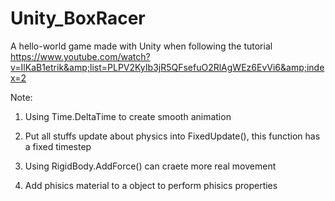 # Unity_BoxRacer
A hello-world game made with Unity when following the tutorial https://www.youtube.com/watch?v=IlKaB1etrik&amp;list=PLPV2KyIb3jR5QFsefuO2RlAgWEz6EvVi6&amp;index=2


Note:
1.  Using Time.DeltaTime to create smooth animation

2.  Put all stuffs update about physics into FixedUpdate(), this function has a fixed timestep

3.  Using RigidBody.AddForce() can craete more real movement

4.  Add phisics material to a object to perform phisics properties
